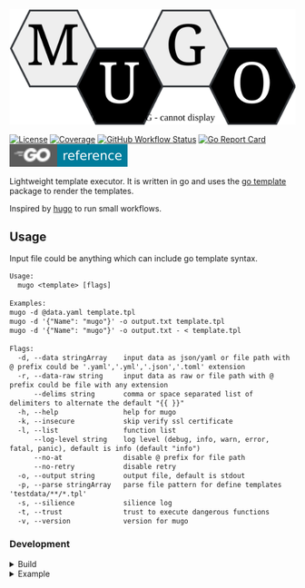![mugo](assets/mugo.svg)

[![License](https://img.shields.io/github/license/rytsh/mugo?color=red&style=flat-square)](https://raw.githubusercontent.com/rytsh/mugo/main/LICENSE)
[![Coverage](https://img.shields.io/sonar/coverage/rytsh_mugo?logo=sonarcloud&server=https%3A%2F%2Fsonarcloud.io&style=flat-square)](https://sonarcloud.io/summary/overall?id=rytsh_mugo)
[![GitHub Workflow Status](https://img.shields.io/github/actions/workflow/status/rytsh/mugo/test.yml?branch=main&logo=github&style=flat-square&label=ci)](https://github.com/rytsh/mugo/actions)
[![Go Report Card](https://goreportcard.com/badge/github.com/rytsh/mugo?style=flat-square)](https://goreportcard.com/report/github.com/rytsh/mugo)
[![Go PKG](https://raw.githubusercontent.com/worldline-go/guide/main/badge/custom/reference.svg)](https://pkg.go.dev/github.com/rytsh/mugo)
<!-- [![Web](https://img.shields.io/badge/web-document-blueviolet?style=flat-square)](https://rytsh.github.io/mugo/) -->

Lightweight template executor. It is written in go and uses the [go template](https://golang.org/pkg/text/template/) package to render the templates.

Inspired by [hugo](https://gohugo.io/) to run small workflows.

## Usage

Input file could be anything which can include go template syntax.

```
Usage:
  mugo <template> [flags]

Examples:
mugo -d @data.yaml template.tpl
mugo -d '{"Name": "mugo"}' -o output.txt template.tpl
mugo -d '{"Name": "mugo"}' -o output.txt - < template.tpl

Flags:
  -d, --data stringArray    input data as json/yaml or file path with @ prefix could be '.yaml','.yml','.json','.toml' extension
  -r, --data-raw string     input data as raw or file path with @ prefix could be file with any extension
      --delims string       comma or space separated list of delimiters to alternate the default "{{ }}"
  -h, --help                help for mugo
  -k, --insecure            skip verify ssl certificate
  -l, --list                function list
      --log-level string    log level (debug, info, warn, error, fatal, panic), default is info (default "info")
      --no-at               disable @ prefix for file path
      --no-retry            disable retry
  -o, --output string       output file, default is stdout
  -p, --parse stringArray   parse file pattern for define templates 'testdata/**/*.tpl'
  -s, --silience            silience log
  -t, --trust               trust to execute dangerous functions
  -v, --version             version for mugo
```

### Development

<details><summary>Build</summary>

Get binary with the goreleaser

```sh
make build
# goreleaser build --snapshot --rm-dist --single-target
```

</details>

<details><summary>Example</summary>

```sh
go run cmd/mugo/main.go -r "." -p 'testdata/tpl/*.tpl' - < testdata/readStart.tpl > output.json
go run cmd/mugo/main.go -t -r "." -p 'testdata/tpl/*.tpl' - < testdata/readSeparateStart.tpl
```

</details>
